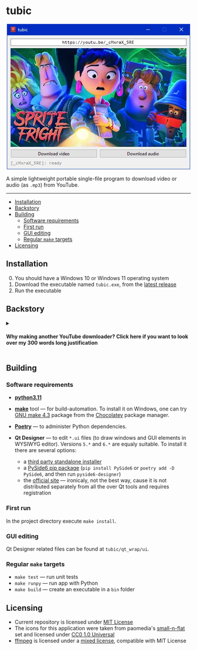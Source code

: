 

<h1>tubic</h1>
<div align="center">

![Screenshot](tubic.webp)

</div>

A simple lightweight portable single-file program to download video or audio (as `.mp3`) from YouTube.

---

- [Installation](#installation)
- [Backstory](#backstory)
- [Building](#building)
  - [Software requirements](#software-requirements)
  - [First run](#first-run)
  - [GUI editing](#gui-editing)
  - [Regular `make` targets](#regular-make-targets)
- [Licensing](#licensing)

## Installation

0. You should have a Windows 10 or Windows 11 operating system
1. Download the executable named `tubic.exe`, from the [latest release](https://github.com/sentenzo/tubic/releases/latest)
2. Run the executable

## Backstory

<details close=""><summary> <h4>Why making another YouTube downloader? Click here if you want to look over my 300 words long justification</h4></summary>


Why making another YouTube downloader, when we already have `%YOUR_FAVORITE_APP_NAME%`, which is a lot better, than this stuff will ever be?

Well...

~~Just for fun~~

~~Because I can~~

I've been trying out several tools of that kind, and each one of them had some flaw critical for me. Such as:
 
 - overweight — installing TarTube once took me something about half an hour
 - console-only — so I was unable to recomend it to my elderly relatives and non-IT friends
 - comercial
 - server-side component — so at some point you find your tool turned into a pumpkin because the servers are down (that's exactly what happened with me once)
 - overly complex GUI (again elderly relatives won't appriciate)

I feel an unfulfilled demand for a very simple tool, which would:
- -be able to download both video and audio by a YouTube link
- -download audios as `.mp3`-files
- -have a simple GUI (the less buttons — the better)
- -be portable (ideally: packed in a single executable)
- -do post-processing (`video: 1080p → 780p` or `audio: 320 kbps → 96 kbps`)

The features I (subjectively) consider redundant:
- sequential download from a list of links

So that's how I've decided to make this stuff.

It uses [yt-dlp](https://github.com/yt-dlp/yt-dlp) (and utilizes probably less then 5% of it's full functionality). 

The UI is implemented with [PyQt6](https://pypi.org/project/PyQt6/).

The application is packed in a single executable file with no dependencies (thanks to [pyinstaller](https://pypi.org/project/pyinstaller/)).

The target OS is currently Windows ≥ 10. Though, there's no OS-dependent features or libs used, so you're free to try and build it on Linux. And of course you'll have to replace the `ffmpeg.exe` binary.

</details>

## Building

### Software requirements
- [**python3.11**](https://www.python.org/downloads/)

- [**make**](https://en.wikipedia.org/wiki/Make_(software)) tool — for build-automation. To install it on Windows, one can try [GNU make 4.3](https://community.chocolatey.org/packages/make)  package from the [Chocolatey](https://github.com/chocolatey/choco) package manager.

- [**Poetry**](https://python-poetry.org/) — to administer Python dependencies.

- **Qt Designer** — to edit `*.ui` files (to draw windows and GUI elements in WYSIWYG editor). Versions `5.*` and `6.*` are equaly suitable. To install it there are several options:
    - a [third party standalone installer](https://build-system.fman.io/qt-designer-download)
    - a [PySide6 pip package](https://pypi.org/project/PySide6/) (`pip install PySide6` or `poetry add -D PySide6`, and then run `pyside6-designer`)
    - the [official site](https://www.qt.io/) — ironicaly, not the best way, cause it is not distributed separately from all the over Qt tools and requires registration

### First run
In the project directory execute `make install`.

### GUI editing

Qt Designer related files can be found at `tubic/qt_wrap/ui`.

### Regular `make` targets
- `make test` — run unit tests
- `make runpy` — run app with Python
- `make build` — create an executable in a `bin` folder

## Licensing

- Current repository is licensed under [MIT License](https://github.com/sentenzo/tubic/blob/master/LICENSE)
- The icons for this application were taken from paomedia's [small-n-flat](https://github.com/paomedia/small-n-flat) set and licensed under [CC0 1.0 Universal](https://github.com/paomedia/small-n-flat/blob/master/LICENSE)
- [ffmpeg](https://github.com/FFmpeg/FFmpeg) is licensed under a [mixed license](https://github.com/FFmpeg/FFmpeg/blob/master/LICENSE.md), compatible with MIT License
